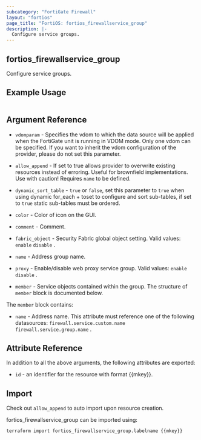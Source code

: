 ```yaml
---
subcategory: "FortiGate Firewall"
layout: "fortios"
page_title: "FortiOS: fortios_firewallservice_group"
description: |-
  Configure service groups.
---
```


## fortios_firewallservice_group
Configure service groups.

## Example Usage

```hcl

```

## Argument Reference
* `vdomparam` - Specifies the vdom to which the data source will be applied when the FortiGate unit is running in VDOM mode. Only one vdom can be specified. If you want to inherit the vdom configuration of the provider, please do not set this parameter.
* `allow_append` - If set to true allows provider to overwrite existing resources instead of erroring. Useful for brownfield implementations. Use with caution! Requires `name` to be defined.
* `dynamic_sort_table` - `true` or `false`, set this parameter to `true` when using dynamic for_each + toset to configure and sort sub-tables, if set to `true` static sub-tables must be ordered.

* `color` - Color of icon on the GUI.
* `comment` - Comment.
* `fabric_object` - Security Fabric global object setting. Valid values: `enable` `disable` .
* `name` - Address group name.
* `proxy` - Enable/disable web proxy service group. Valid values: `enable` `disable` .
* `member` - Service objects contained within the group. The structure of `member` block is documented below.

The `member` block contains:

* `name` - Address name. This attribute must reference one of the following datasources: `firewall.service.custom.name` `firewall.service.group.name` .

## Attribute Reference

In addition to all the above arguments, the following attributes are exported:
* `id` - an identifier for the resource with format {{mkey}}.

## Import

Check out `allow_append` to auto import upon resource creation.

fortios_firewallservice_group can be imported using:
```sh
terraform import fortios_firewallservice_group.labelname {{mkey}}
```

